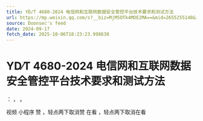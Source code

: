 ```yaml
---
title: YD∕T 4680-2024 电信网和互联网数据安全管控平台技术要求和测试方法
url: https://mp.weixin.qq.com/s?__biz=MjM5OTk4MDE2MA==&mid=2655255148&idx=3&sn=636638472ebdbaa2f50828a87bdc2aa1
source: Doonsec's feed
date: 2024-09-17
fetch_date: 2025-10-06T18:23:23.998630
---
```


# YD∕T 4680-2024 电信网和互联网数据安全管控平台技术要求和测试方法

：
，
。

视频
小程序
赞
，轻点两下取消赞
在看
，轻点两下取消在看